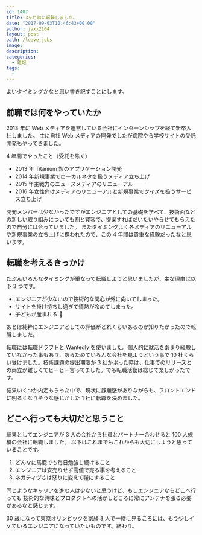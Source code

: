 ```yaml
---
id: 1407
title: 3ヶ月前に転職しました。
date: "2017-09-03T10:46:43+00:00"
author: jaxx2104
layout: post
path: /leave-jobs
image:
description:
categories:
  - 雑記
tags:
  -
---
```


よいタイミングかなと思い書き記すことにします。

## 前職では何をやっていたか

2013 年に Web メディアを運営している会社にインターンシップを経て新卒入社しました。
主に自社 Web メディアの開発でしたが病院やら学校サイトの受託開発もやってきました。

4 年間でやったこと（受託を除く）

- 2013 年 Titanium 製のアプリケーション開発
- 2014 年新規事業でローカルネタを扱うメディア立ち上げ
- 2015 年主戦力のニュースメディアのリニューアル
- 2016 年女性向けメディアのリニューアルと新規事業でクイズを扱うサービス立ち上げ

開発メンバーは少なかったですがエンジニアとしての基礎を学べて、技術面などの新しい取り組みについても割と寛容で、提案すればだいたいやらせてもらえたので自分には合っていました。
またタイミングよく各メディアのリニューアルや新規事業の立ち上げに携われたので、この 4 年間は貴重な経験だったなと思います。

## 転職を考えるきっかけ

たぶんいろんなタイミングが重なって転職しようと思いましたが、主な理由は以下 3 つです。

- エンジニアが少ないので技術的な関心が外に向いてしまった。
- サイトを掛け持ちし過ぎて情熱が冷めてしまった。
- 子どもが産まれる 👶

あとは純粋にエンジニアとしての評価がどれくらいあるのか知りたかったので転職しました。

転職には転職ドラフトと Wantedly を使いました。個人的に就活をあまり経験していなかった事もあり、あらためていろんな会社を見ようという事で 10 社くらい受けました。技術課題の提出期限が 3 社かぶった時は、仕事でのリリースとの両立が難しくてヒーヒー言ってました。でも転職活動は総じて楽しかったです。

結果いくつか内定もらった中で、現状に課題感がありながらも、フロントエンドに明るくなりそうな感じがした 1 社に転職を決めました。

## どこへ行っても大切だと思うこと

結果としてエンジニアが 3 人の会社から社員とパートナー合わせると 100 人規模の会社に転職しました。
以下はこれまでもこれからも大切にしようと思っていることです。

1.  どんなに馬鹿でも毎日勉強し続けること
2.  エンジニアは安売りせず高値で売る事を考えること
3.  ネガティヴさは怒りに変えて糧にすること

同じようなキャリアを進む人は少ないと思うけど、もしエンジニアならどこへ行っても
技術的な興味とプロダクトへの活かしどころに常にアンテナを張る必要があるなと感じます。

30 歳になって東京オリンピックを家族 3 人で一緒に見るころには、もう少しイケているエンジニアになっていたいものです。終わり。
